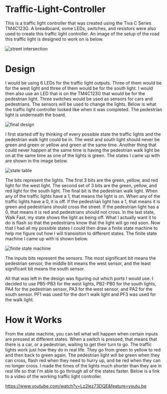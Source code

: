 # Traffic-Light-Controller

This is a traffic light controller that was created using the Tiva C Series TM4C123G. A breadboard, some LEDs, switches, and resistors
were also used to create this traffic light controller. An image of the setup of the road this traffic light is designed to work
on is below.

![street intersection](https://i.imgur.com/Y38acAG.jpg)

# Design

I would be using 6 LEDs for the traffic light outputs. Three of them would be for the west light and three of them would be for the 
south light. I would then also use an LED that is on the TM4C123G that would be for the pedestrian light. Three switches would be used 
as sensors for cars and pedestrians. The sensors will be used to change the lights. Below is what the traffic light controller looked 
like when it was completed. The pedestrian light is underneath the board.

![final design](https://i.imgur.com/HZYJh8x.png)

I first started off by thinking of every possible state the traffic lights and the pedestrian walk light could be in. The west and south
light should never be green and green or yellow and green at the same time. Another thing that could never happen at the same time is
having the pedestrian walk light be on at the same time as one of the lights is green. The states I came up with are shown in the image
below.

![state table](https://i.imgur.com/leOgN5j.png)

The bits represent the lights. The first 3 bits are the green, yellow, and red light for the west light. The second set of 3 bits are
the green, yellow, and red light for the south light. The final bit is the pedestrian walk light. When any of the traffic lights have a 
1,  that means the light is on. When any of the traffic lights have a 0, it is off. If the pedestrian light has a 1, that means it is 
green and pedestrians should cross the street. If the pedestrian light has a 0, that means it is red and pedestrians should not cross. 
In the last state, Walk Fast, my state shows the light as being off. What I actually want it to do is flash so that the pedestrians know 
that the light will go red soon. Now that I had all my possible states I could then draw a finite state machine to help me figure out 
how I will transisiton to different states. The finite state machine I came up with is shown below.

![finite state machine](https://i.imgur.com/lVnGqPD.png)

The inputs bits represent the sensors. The most significant bit means the pedestrian sensor, the middle bit means the west sensor, and 
the least significant bit means the south sensor.

All that was left in the design was figuring out which ports I would use. I decided to use PB5-PB3 for the west lights, PB2-PB0 for the
south lights, PA4 for the pedestrian sensor, PA3 for the west sensor, and PA2 for the south sensor. PF1 was used for the don't walk
light and PF3 was used for the walk light.

# How it Works
From the state machine, you can tell what will happen when certain inputs are pressed at different states. When a switch is pressed,
that means that there is a car, or a pedestrian, waiting to get their turn to go. The traffic lights work just how they do in real life.
They go from green to yellow to red and then back to green again. The pedestrian light will be green when they can cross, flash red when
they need to hurry up, and be red when they can no longer cross. I made the times of the lights much shorter than they are in real life
so that I'm able to go through all of the states faster. Below is a link to a video of the working traffic light controller.

https://www.youtube.com/watch?v=Lz2lez73DQE&feature=youtu.be

